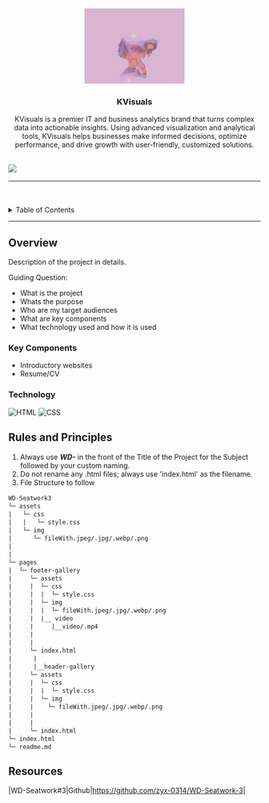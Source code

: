 
<a name="readme-top">

<br/>

<br />
<div align="center">
  <a href="/WD-Seatwork3/assets/img/KVisuals (1).png">
    <img src="/WD-Seatwork3/assets/img/KVisuals (1).png" alt="KVisuals" width="200" height="150">
  </a>
  <h3 align="center">KVisuals</h3>
</div>
<div align="center"> KVisuals is a premier IT and business analytics brand that turns complex data into actionable insights. Using advanced visualization and analytical tools, KVisuals helps businesses make informed decisions, optimize performance, and drive growth with user-friendly, customized solutions. </div>

<br />

![](https://visit-counter.vercel.app/counter.png?page=https://github.com/farahKenawy/WD-Seatwork2)

---

<br />
<br />

<details>
  <summary>Table of Contents</summary>
  <ol>
    <li>
      <a href="#overview">Overview</a>
      <ol>
        <li>
          <a href="#key-components">Key Components</a>
        </li>
        <li>
          <a href="#technology">Technology</a>
        </li>
      </ol>
    </li>
    <li>
      <a href="#rules-and-principles">Rules and Principles</a>
    </li>
    <li>
      <a href="#resources">Resources</a>
    </li>
  </ol>
</details>

---

## Overview
Description of the project in details.

Guiding Question:
- What is the project
- Whats the purpose
- Who are my target audiences
- What are key components
- What technology used and how it is used

### Key Components
<!-- The following are just sample -->
- Introductory websites
- Resume/CV

### Technology
![HTML](https://img.shields.io/badge/HTML-E34F26?style=for-the-badge&logo=html5&logoColor=white)
![CSS](https://img.shields.io/badge/CSS-1572B6?style=for-the-badge&logo=css3&logoColor=white)

## Rules and Principles
1. Always use ***WD-*** in the front of the Title of the Project for the Subject followed by your custom naming.
2. Do not rename any .html files; always use 'index.html' as the filename.
3. File Structure to follow

```
WD-Seatwork3
└─ assets
|   └─ css
|   |   └─ style.css
|   └─ img
|      └─ fileWith.jpeg/.jpg/.webp/.png
|   
|      
└─ pages
|  └─ footer-gallery
|     └─ assets
|     |  └─ css
|     |  |  └─ style.css
|     |  └─ img
|     |  |  └─ fileWith.jpeg/.jpg/.webp/.png
|     |  |__ video
|     |     |__video/.mp4
|     |  
|     |     
|     └─ index.html
|      |
|      |__header-gallery
|     └─ assets
|     |  └─ css
|     |  |  └─ style.css
|     |  └─ img
|     |    └─ fileWith.jpeg/.jpg/.webp/.png
|     | 
|     |
|     └─ index.html
└─ index.html
└─ readme.md
```

## Resources
|WD-Seatwork#3|Github|https://github.com/zyx-0314/WD-Seatwork-3|